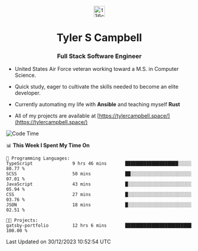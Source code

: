 <p align="center">
<a href="https://www.linkedin.com/in/t36campbell" target="blank"><img align="center" src="https://ik.imagekit.io/t36campbell/Portfolio/linkedin.png.original_m8bbGgPh6.png" alt="t36campbell" height="30" width="30" /></a>
</p>
<h1 align="center">Tyler S Campbell</h1>
<h3 align="center">Full Stack Software Engineer</h3>

* United States Air Force veteran working toward a M.S. in Computer Science.

* Quick study, eager to cultivate the skills needed to become an elite developer.

* Currently automating my life with **Ansible** and teaching myself **Rust**

* All of my projects are available at [https://tylercampbell.space/](https://tylercampbell.space/)

<!--START_SECTION:waka-->
![Code Time](http://img.shields.io/badge/Code%20Time-3%2C076%20hrs%2017%20mins-blue)

📊 **This Week I Spent My Time On** 

```text
💬 Programming Languages: 
TypeScript               9 hrs 46 mins       ████████████████████░░░░░   80.77 % 
SCSS                     50 mins             ██░░░░░░░░░░░░░░░░░░░░░░░   07.01 % 
JavaScript               43 mins             █░░░░░░░░░░░░░░░░░░░░░░░░   05.94 % 
CSS                      27 mins             █░░░░░░░░░░░░░░░░░░░░░░░░   03.76 % 
JSON                     18 mins             █░░░░░░░░░░░░░░░░░░░░░░░░   02.51 % 

🐱‍💻 Projects: 
gatsby-portfolio         12 hrs 6 mins       █████████████████████████   100.00 % 
```


 Last Updated on 30/12/2023 10:52:54 UTC
<!--END_SECTION:waka-->
